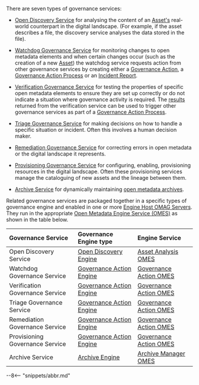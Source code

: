 <!-- SPDX-License-Identifier: CC-BY-4.0 -->
<!-- Copyright Contributors to the ODPi Egeria project. -->


There are seven types of governance services:

* [Open Discovery Service](open-discovery-service.md) for analysing the content of an [Asset's](asset.md) real-world counterpart in the digital landscape. (For example, if the asset describes a file, the discovery service analyses the data stored in the file).
  
* [Watchdog Governance Service](/egeria-docs/guides/developer/governance-action-services/watchdog-governance-service) for monitoring changes to open metadata elements and when certain changes occur (such as the creation of a new [Asset](/egeria-docs/concepts/asset)) the watchdog service requests action from other governance services by creating either a [Governance Action](/egeria-docs/concepts/governance-action), a [Governance Action Process](/egeria-docs/concepts/governance-action-process) or an [Incident Report](/egeria-docs/concepts/incident-report).
  
* [Verification Governance Service](/egeria-docs/guides/developer/governance-action-services/verification-governance-service) for testing the properties of specific open metadata elements to ensure they are set up correctly or do not indicate a situation where governance activity is required.  The [results](/egeria-docs/concepts/guard) returned from the verification service can be used to trigger other governance services as part of a [Governance Action Process](/egeria-docs/concepts/governance-action-process).
  
* [Triage Governance Service](/egeria-docs/guides/developer/governance-action-services/triage-governance-service) for making decisions on how to handle a specific situation or incident.  Often this involves a human decision maker.
  
* [Remediation Governance Service](/egeria-docs/guides/developer/governance-action-services/remediation-governance-service) for correcting errors in open metadata or the digital landscape it represents.
   
* [Provisioning Governance Service](/egeria-docs/guides/developer/governance-action-services/provisioning-governance-service) for configuring, enabling, provisioning resources in the digital landscape.  Often these provisioning services manage the cataloguing of new assets and the lineage between them.
  
* [Archive Service](/egeria-docs/guides/developer/archive-services/overview) for dynamically maintaining [open metadata archives](/egeria-docs/concepts/open-metadata-archive).

Related governance services are packaged together in a specific types of governance engine and enabled in one or more [Engine Host OMAG Servers](/egeria-docs/concepts/engine-host).  They run in the appropriate [Open Metadata Engine Service (OMES)](/egeria-docs/services/omes) as shown in the table below.

| Governance Service | Governance Engine type | Engine Service |
| :----------------- | :--------------------- | :------------- | 
| Open Discovery Service | [Open Discovery Engine](/egeria-docs/concepts/open-discovery-engine) | [Asset Analysis OMES](/egeria-docs/services/omes/asset-analysis/overview) |
| Watchdog Governance Service | [Governance Action Engine](/egeria-docs/concepts/governance-action-engine) | [Governance Action OMES](/egeria-docs/services/omes/governance-action/overview) |
| Verification Governance Service | [Governance Action Engine](/egeria-docs/concepts/governance-action-engine) | [Governance Action OMES](/egeria-docs/services/omes/governance-action/overview) |
| Triage Governance Service | [Governance Action Engine](/egeria-docs/concepts/governance-action-engine) | [Governance Action OMES](/egeria-docs/services/omes/governance-action/overview) |
| Remediation Governance Service | [Governance Action Engine](/egeria-docs/concepts/governance-action-engine) | [Governance Action OMES](/egeria-docs/services/omes/governance-action/overview) |
| Provisioning Governance Service | [Governance Action Engine](/egeria-docs/concepts/governance-action-engine) | [Governance Action OMES](/egeria-docs/services/omes/governance-action/overview) |
| Archive Service | [Archive Engine](/egeria-docs/concepts/archive-engine) | [Archive Manager OMES](/egeria-docs/services/omes/archive-manager/overview) |

--8<-- "snippets/abbr.md"